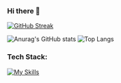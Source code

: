 ### Hi there 👋

[![GitHub Streak](https://streak-stats.demolab.com?user=alihan0&theme=dark&hide_border=true&date_format=j%20M%5B%20Y%5D)](https://git.io/streak-stats)

![Anurag's GitHub stats](https://github-readme-stats.vercel.app/api?username=alihan0&show_icons=true&theme=transparent&hide=contribs,stars)
![Top Langs](https://github-readme-stats.vercel.app/api/top-langs/?username=alihan0&hide_progress=true)


### Tech Stack:

[![My Skills](https://skillicons.dev/icons?i=html,css,js,jquery,bootstrap,tailwind,sass,php,laravel,py,selenium,nodejs,nextjs,express,electron,react,redux,vite,mysql,linux,postman,aws,gcp,atom,vscode,wordpress,ps,ai,pr,ae,figma,docker,unity,blender,bots,codepen,stackoverflow)](https://linkedin.com/in/alihan06)


<!--
**alihan0/alihan0** is a ✨ _special_ ✨ repository because its `README.md` (this file) appears on your GitHub profile.

Here are some ideas to get you started:

- 🔭 I’m currently working on ...
- 🌱 I’m currently learning ...
- 👯 I’m looking to collaborate on ...
- 🤔 I’m looking for help with ...
- 💬 Ask me about ...
- 📫 How to reach me: ...
- 😄 Pronouns: ...
- ⚡ Fun fact: ...
-->
